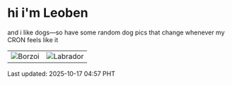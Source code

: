 # hi i'm Leoben

and i like dogs—so have some random dog pics that change whenever my CRON feels like it

|  |  |
|--------|----------|
| ![Borzoi](https://random-dog-vercel.vercel.app/api/random-borzoi?v=1760648261) | ![Labrador](https://random-dog-vercel.vercel.app/api/random-labrador?v=1760648261) |

Last updated: 2025-10-17 04:57 PHT
